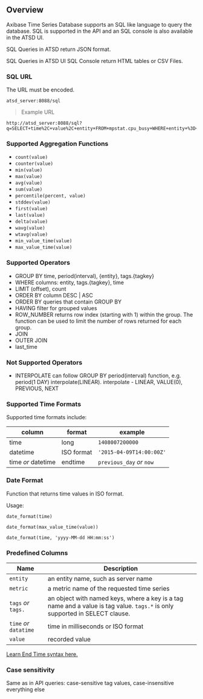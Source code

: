 ## Overview

Axibase Time Series Database supports an SQL like language to query the database. SQL is supported in the API and an SQL console is also available in the ATSD UI.

SQL Queries in ATSD return JSON format.

SQL Queries in ATSD UI SQL Console return HTML tables or CSV Files.

### SQL URL

The URL must be encoded.

`atsd_server:8088/sql`

> Example URL

```
http://atsd_server:8088/sql?q=SELECT+time%2C+value%2C+entity+FROM+mpstat.cpu_busy+WHERE+entity+%3D+%27nurswgvml007%27+AND+time+%3E%3D+previous_day+AND+time+%3C+now
```

### Supported Aggregation Functions

* `count(value)`
* `counter(value)`
* `min(value)`
* `max(value)`
* `avg(value)`
* `sum(value)`
* `percentile(percent, value)`
* `stddev(value)`
* `first(value)`
* `last(value)`
* `delta(value)`
* `wavg(value)`
* `wtavg(value)`
* `min_value_time(value)`
* `max_value_time(value)`

### Supported Operators

* GROUP BY time, period(interval), {entity}, tags.{tagkey}
* WHERE columns: entity, tags.{tagkey}, time
* LIMIT (offset), count
* ORDER BY column DESC | ASC
* ORDER BY queries that contain GROUP BY
* HAVING filter for grouped values
* ROW_NUMBER returns row index (starting with 1) within the group. The function can be used to limit the number of rows returned for each group.
* JOIN
* OUTER JOIN
* last_time

### Not Supported Operators

* INTERPOLATE can follow GROUP BY period(interval) function, e.g. period(1 DAY) interpolate(LINEAR). interpolate - LINEAR, VALUE(0), PREVIOUS, NEXT

### Supported Time Formats

Supported time formats include:

|column|format|example|
|------|------|-------|
|time  |long  |`1408007200000`|
|datetime|ISO format|`'2015-04-09T14:00:00Z'`|
|time *or* datetime|endtime|`previous_day` *or* `now`|

### Date Format

Function that returns time values in ISO format.

Usage:

`date_format(time)`

`date_format(max_value_time(value))`

`date_format(time, 'yyyy-MM-dd HH:mm:ss')`

### Predefined Columns

|Name|Description|
|----|-----------|
|`entity`|an entity name, such as server name|
|`metric`|a metric name of the requested time series|
|`tags` *or* `tags.`|an object with named keys, where a key is a tag name and a value is tag value. `tags.*` is only supported in SELECT clause.|
|`time` *or* `datatime`|time in milliseconds or ISO format|
|`value`|recorded value|


<aside class="notice">
<a href='http://axibase.com/products/axibase-time-series-database/visualization/end-time/' target="_blank">Learn End Time syntax here.</a>
</aside>

### Case sensitivity

<aside class="notice">
Same as in API queries: case-sensitive tag values, case-insensitive everything else
</aside>

